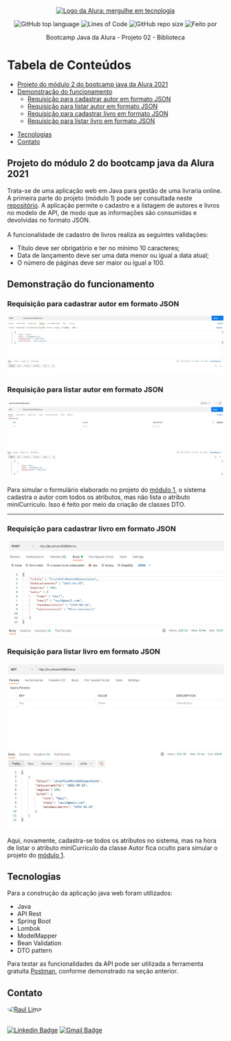 <p align="center">
  <a href="https://github.com/raul-lima/capgemini-desafio-programacao">
    <img src="https://media.cuponeria.com.br/2020/07/63f02582-cupom-de-desconto-alura.png" width="500" height="200" alt="Logo da Alura: mergulhe em tecnologia" />
  </a>
</p>

<div align="center">

![GitHub top language](https://img.shields.io/github/languages/top/raul-lima/capgemini-desafio-programacao)<space><space>
![Lines of Code](https://img.shields.io/tokei/lines/github/raul-lima/capgemini-desafio-programacao)<space><space>
![GitHub repo size](https://img.shields.io/github/repo-size/raul-lima/capgemini-desafio-programacao)<space><space>
![Feito por](https://img.shields.io/badge/feito%20por-Raul%20Lima-blueviolet)

</div>

<p align="center"> Bootcamp Java da Alura - Projeto 02 - Biblioteca </p>

  
Tabela de Conteúdos
=================
  <!--ts-->
  * [Projeto do módulo 2 do bootcamp java da Alura 2021](#projeto-do-módulo-2-do-bootcamp-java-da-alura-2021)
* [Demonstração do funcionamento](#demonstração-do-funcionamento)
  * [Requisição para cadastrar autor em formato JSON](#requisição-para-cadastrar-autor-em-formato-json)
  * [Requisição para listar autor em formato JSON](#requisição-para-listar-autor-em-formato-json)
  * [Requisição para cadastrar livro em formato JSON](#requisição-para-cadastrar-livro-em-formato-json)
  * [Requisição para listar livro em formato JSON](#requisição-para-listar-livro-em-formato-json)
- [Tecnologias](#tecnologias)
- [Contato](#contato)
  <!--te-->

  
## Projeto do módulo 2 do bootcamp java da Alura 2021

Trata-se de uma aplicação web em Java para gestão de uma livraria online.
A primeira parte do projeto (módulo 1) pode ser consultada neste [repositório](https://github.com/raul-lima/bootcamp-java-projeto01).
A aplicação permite o cadastro e a listagem de autores e livros no modelo
de API, de modo que as informações são consumidas e devolvidas no formato JSON.
<br>
<br>
A funcionalidade de cadastro de livros realiza as seguintes validações:

* Título deve ser obrigatório e ter no mínimo 10 caracteres;
* Data de lançamento deve ser uma data menor ou igual a data atual;
* O número de páginas deve ser maior ou igual a 100.
  
## Demonstração do funcionamento
  
  ### Requisição para cadastrar autor em formato JSON

  ![](img/autoresPost.jpg)
  
  ### Requisição para listar autor em formato JSON

  ![](img/autoresGet.jpg)
  
  Para simular o formulário elaborado no projeto do [módulo 1](https://github.com/raul-lima/bootcamp-java-projeto01), o sistema cadastra o autor com todos os atributos, mas não lista o atributo miniCurriculo. Isso é feito por meio da criação de classes DTO.
  
  ---
  
  ### Requisição para cadastrar livro em formato JSON
  
  ![](img/livrosPost.jpg)
  
  ### Requisição para listar livro em formato JSON
  
  ![](img/livrosGet.jpg)
  
  Aqui, novamente, cadastra-se todos os atributos no sistema, mas na hora de listar o atributo miniCurriculo da classe Autor fica oculto para simular o projeto do [módulo 1](https://github.com/raul-lima/bootcamp-java-projeto01).

## Tecnologias 

Para a construção da aplicação java web foram utilizados:

* Java
* API Rest
* Spring Boot
* Lombok
* ModelMapper
* Bean Validation
* DTO pattern

Para testar as funcionalidades da API pode ser utilizada a ferramenta gratuita [Postman](https://www.postman.com/downloads/), conforme demonstrado na seção anterior.


## Contato

<a href="https://www.linkedin.com/in/raultlima/">
 <img style="border-radius: 50%;" src="https://avatars.githubusercontent.com/u/79487007?s=460&u=61b426b901b8fe02e12019b1fdb67bf0072d4f00&v=4" width="100px;" alt="Raul Lima"/>
<br />
<br />

[![Linkedin Badge](https://img.shields.io/badge/-Raul%20Lima-blue?style=flat-square&logo=Linkedin&logoColor=white&link=https://www.linkedin.com/in/raul-lima-adv/)](https://www.linkedin.com/in/raultlima/) 
[![Gmail Badge](https://img.shields.io/badge/-raultorres.lima@gmail.com-c14438?style=flat-square&logo=Gmail&logoColor=white&link=mailto:raultorres.lima@gmail.com)](mailto:raultorres.lima@gmail.com)
